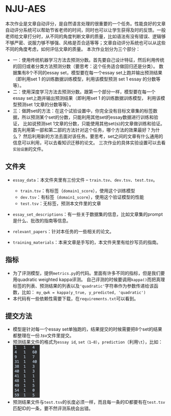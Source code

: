 # NJU-AES

本次作业是文章自动评分，是自然语言处理的很重要的一个任务。性能良好的文章自动评分系统可以帮助节省老师的时间，同时也可以让学生获得及时的反馈。一般老师给文章打分时，从不同的角度判断文章的质量，比如语法有没有错误、逻辑够不够严密、说服力够不够强、风格是否合适等等；文章自动评分系统也可以从这些不同的角度考虑，如何评估文章的质量。
本次作业划分为三个部分：
- 一：使用传统机器学习方法去预测分数。首先要自己设计特征，然后利用传统的回归或者分类方法预测分数（要思考：这个任务适合做回归还是分类）。
数据集有8个不同的essay set，模型要在每一个essay set上跑并输出预测结果（即利用set 1 的训练数据训练模型，利用该模型预测
set 1 essay 的分数等等）。
- 二：使用深度学习方法去预测分数。跟第一个部分一样，模型要在每一个essay set上跑并输出预测结果（即利用set 1 的训练数据训练模型，
利用该模型预测set 1文章的分数等等）。
- 三：做跨set的方法：在这个试验设置中，你完全没有目标文章集的标签数据，所以预测某个set的分数，只能利用其他set的essay数据进行训练和验证，
比如说预测set 1文章的分数，只能使用其他set(s)的文章做训练和验证。首先利用第一部和第二部的方法针对这个任务，哪个方法的效果最好？为什么？
然后利用新的方法去面对该任务。要思考，set之间的文章有什么通用的信息可以利用，可以去看知识迁移的论文。
三次作业的具体实验设置可以去看`实验设置`的文件。

## 文件夹
- `essay_data`：本文件夹里有三份文件 – `train.tsv`、`dev.tsv`、`test.tsv`。
    - `train.tsv`：有标签（`domain1_score`），使用这个训练模型
    - `dev.tsv`：有标签（`domain1_score`），使用这个验证模型的性能
    - `test.tsv`：无标签，预测本文件里的文章
    
- `essay_set_descriptions`：有一些关于数据集的信息，比如文章集的prompt是什么、批改的指南等信息。
- `relevant_papers`：针对本任务的一些相关的论文。
- `training_materials`：本来文章是手写的，本文件夹里有给抄写员的指南。

## 指标
- 为了评测模型，提供`metrics.py`的代码。里面有许多不同的指标，但是我们要用quadratic weighted kappa评测。
自己评测的时候要调用`kappa()`而把真理标签的列表、预测结果的列表以及`'quadratic'`字符串作为参数传递给该函数，比如：
`my_qwk = kappa(y_true, y_predicted, 'quadratic')`
- 本代码有一些依赖性需要下载，在`requirements.txt`可以看到。

## 提交方法
- 模型是针对每一个essay set单独跑的，结果提交的时候需要把8个set的结果都整理在一份.tsv文件里提交。
- 预测结果文件的格式为`essay id`, `set（1–8）`，`prediction`（利用`\t`），比如：<br />
![alt text](images/predictions_example.png "example")
- 预测结果文件与`test.tsv`的长度必须一样，而且每一条的ID都要有在`test.tsv`匹配ID的一条，要不然评测系统会出错。
